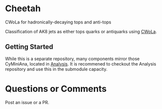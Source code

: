 # Cheetah
CWoLa for hadronically-decaying tops and anti-tops

Classification of AK8 jets as either tops quarks or antiquarks using [CWoLa](https://arxiv.org/abs/1708.02949).

## Getting Started

While this is a separate repository, many components mirror those CyMiniAna, located in 
[Analysis](https://github.com/cms-ttbarAC/Analysis).
It is recommened to checkout the Analysis repository and use this in the submodule capacity.

# Questions or Comments

Post an issue or a PR.
